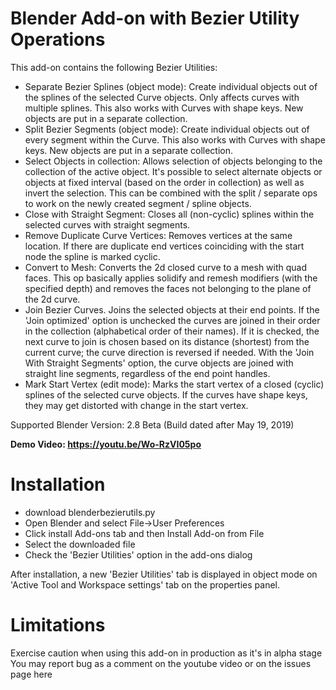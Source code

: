 # Blender Add-on with Bezier Utility Operations
This add-on contains the following Bezier Utilities:
- Separate Bezier Splines (object mode): Create individual objects out of the splines of the selected Curve objects. Only affects curves with multiple splines. This also works with Curves with shape keys. New objects are put in a separate collection.
- Split Bezier Segments (object mode): Create individual objects out of every segment within the Curve. This also works with Curves with shape keys. New objects are put in a separate collection.
- Select Objects in collection: Allows selection of objects belonging to the collection of the active object. It's possible to select alternate objects or objects at fixed interval (based on the order in collection) as well as invert the selection. This can be combined with the split / separate ops to work on the newly created segment / spline objects.
- Close with Straight Segment: Closes all (non-cyclic) splines within the selected curves with straight segments.
- Remove Duplicate Curve Vertices: Removes vertices at the same location. If there are duplicate end vertices coinciding with the start node the spline is marked cyclic.
- Convert to Mesh: Converts the 2d closed curve to a mesh with quad faces. This op basically applies solidify and remesh modifiers (with the specified depth) and removes the faces not belonging to the plane of the 2d curve.
- Join Bezier Curves. Joins the selected objects at their end points. If the 'Join optimized' option is unchecked the curves are joined in their order in the collection (alphabetical order of their names). If it is checked, the next curve to join is chosen based on its distance (shortest) from the current curve; the curve direction is reversed if needed. With the 'Join With Straight Segments' option, the curve objects are joined with straight line segments, regardless of the end point handles.
- Mark Start Vertex (edit mode): Marks the start vertex of a closed (cyclic) splines of the selected curve objects. If the curves have shape keys, they may get distorted with change in the start vertex. <br>

Supported Blender Version: 2.8 Beta (Build dated after May 19, 2019)

<b>Demo Video: https://youtu.be/Wo-RzVI05po</b>

# Installation
- download blenderbezierutils.py
- Open Blender and select File->User Preferences
- Click install Add-ons tab and then Install Add-on from File
- Select the downloaded file
- Check the 'Bezier Utilities' option in the add-ons dialog

After installation, a new 'Bezier Utilities' tab is displayed in object mode on 'Active Tool and Workspace settings' tab on the properties panel.

# Limitations 
Exercise caution when using this add-on in production as it's in alpha stage
You may report bug as a comment on the youtube video or on the issues page here
